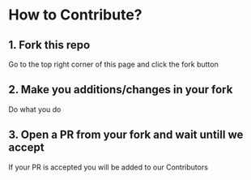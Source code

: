 # How to Contribute?
## 1. Fork this repo
Go to the top right corner of this page and click the fork button
## 2. Make you additions/changes in your fork
Do what you do
## 3. Open a PR from your fork and wait untill we accept
If your PR is accepted you will be added to our Contributors
